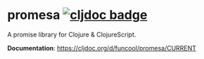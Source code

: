 # promesa [![cljdoc badge](https://cljdoc.org/badge/funcool/promesa)](https://cljdoc.org/d/funcool/promesa/CURRENT) #

A promise library for Clojure & ClojureScript.

**Documentation**: https://cljdoc.org/d/funcool/promesa/CURRENT

